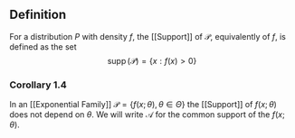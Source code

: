## Definition
For a distribution $P$ with density $f$, the [[Support]] of $\mathcal{P}$, equivalently of $f$, is defined as the set
$$
\operatorname{supp}(\mathcal{P})=\{x: f(x)>0\}
$$
### Corollary 1.4
In an [[Exponential Family]] $\mathcal{P}=\{f(x ; \theta), \theta \in \Theta\}$ the [[Support]] of $f(x ; \theta)$ does not depend on $\theta$. We will write $\mathcal{A}$ for the common support of the $f(x ; \theta)$.